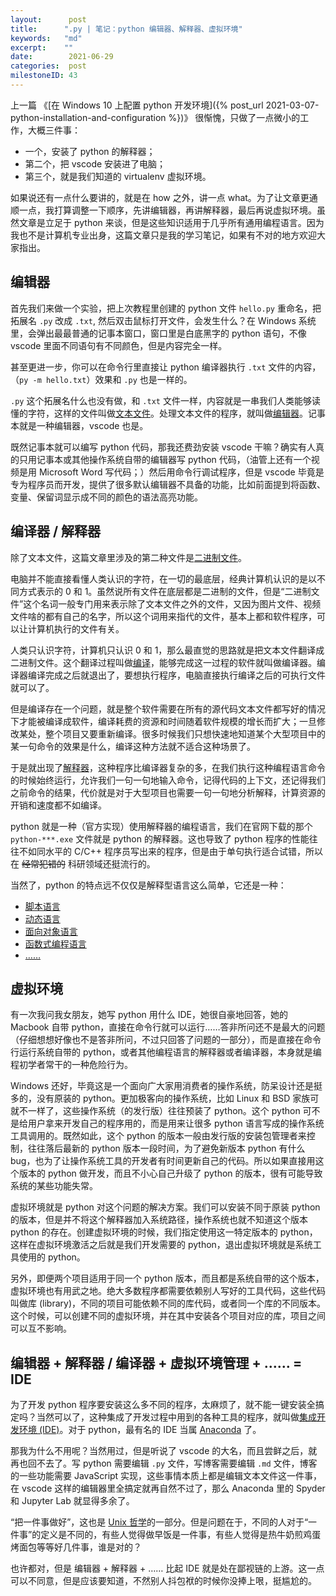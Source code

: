 ```yaml
---
layout:      post
title:      ".py | 笔记：python 编辑器、解释器、虚拟环境"
keywords:   "md"
excerpt:    ""
date:        2021-06-29
categories:  post
milestoneID: 43
---
```


上一篇 《[在 Windows 10 上配置 python 开发环境]({% post_url 2021-03-07-python-installation-and-configuration %})》 很惭愧，只做了一点微小的工作，大概三件事：
- 一个，安装了 python 的解释器；
- 第二个，把 vscode 安装进了电脑；
- 第三个，就是我们知道的 virtualenv 虚拟环境。

如果说还有一点什么要讲的，就是在 how 之外，讲一点 what。为了让文章更通顺一点，我打算调整一下顺序，先讲编辑器，再讲解释器，最后再说虚拟环境。虽然文章是立足于 python 来谈，但是这些知识适用于几乎所有通用编程语言。因为我也不是计算机专业出身，这篇文章只是我的学习笔记，如果有不对的地方欢迎大家指出。

## 编辑器

首先我们来做一个实验，把上次教程里创建的 python 文件 `hello.py` 重命名，把拓展名 `.py` 改成 `.txt`, 然后双击鼠标打开文件，会发生什么？在 Windows 系统里，会弹出最最普通的记事本窗口，窗口里是白底黑字的 python 语句，不像 vscode 里面不同语句有不同颜色，但是内容完全一样。

甚至更进一步，你可以在命令行里直接让 python 编译器执行 `.txt` 文件的内容，（`py -m hello.txt`）效果和 `.py` 也是一样的。

`.py` 这个拓展名什么也没有做，和 `.txt` 文件一样，内容就是一串我们人类能够读懂的字符，这样的文件叫做[文本文件](https://zh.wikipedia.org/wiki/%E6%96%87%E6%9C%AC%E6%96%87%E4%BB%B6)。处理文本文件的程序，就叫做[编辑器](https://zh.wikipedia.org/wiki/%E6%96%87%E6%9C%AC%E7%BC%96%E8%BE%91%E5%99%A8)。记事本就是一种编辑器，vscode 也是。

既然记事本就可以编写 python 代码，那我还费劲安装 vscode 干嘛？确实有人真的只用记事本或其他操作系统自带的编辑器写 python 代码，（油管上还有一个视频是用 Microsoft Word 写代码；）然后用命令行调试程序，但是 vscode 毕竟是专为程序员而开发，提供了很多默认编辑器不具备的功能，比如前面提到将函数、变量、保留词显示成不同的颜色的语法高亮功能。

## 编译器 / 解释器

除了文本文件，这篇文章里涉及的第二种文件是[二进制文件](https://en.wikipedia.org/wiki/Binary_file)。

电脑并不能直接看懂人类认识的字符，在一切的最底层，经典计算机认识的是以不同方式表示的 0 和 1。虽然说所有文件在底层都是二进制的文件，但是“二进制文件”这个名词一般专门用来表示除了文本文件之外的文件，又因为图片文件、视频文件啥的都有自己的名字，所以这个词用来指代的文件，基本上都和软件程序，可以让计算机执行的文件有关。

人类只认识字符，计算机只认识 0 和 1，那么最直觉的思路就是把文本文件翻译成二进制文件。这个翻译过程叫做[编译](https://en.wikipedia.org/wiki/Compiler)，能够完成这一过程的软件就叫做编译器。编译器编译完成之后就退出了，要想执行程序，电脑直接执行编译之后的可执行文件就可以了。

但是编译存在一个问题，就是整个软件需要在所有的源代码文本文件都写好的情况下才能被编译成软件，编译耗费的资源和时间随着软件规模的增长而扩大；一旦修改某处，整个项目又要重新编译。很多时候我们只想快速地知道某个大型项目中的某一句命令的效果是什么，编译这种方法就不适合这种场景了。

于是就出现了[解释器](https://en.wikipedia.org/wiki/Interpreter_(computing))，这种程序比编译器复杂的多，在我们执行这种编程语言命令的时候始终运行，允许我们一句一句地输入命令，记得代码的上下文，还记得我们之前命令的结果，代价就是对于大型项目也需要一句一句地分析解释，计算资源的开销和速度都不如编译。

python 就是一种（官方实现）使用解释器的编程语言，我们在官网下载的那个 `python-***.exe` 文件就是 python 的解释器。这也导致了 python 程序的性能往往不如同水平的 C/C++ 程序员写出来的程序，但是由于单句执行适合试错，所以在 ~~经常犯错的~~ 科研领域还挺流行的。

当然了，python 的特点远不仅仅是解释型语言这么简单，它还是一种：
- [脚本语言](https://program-think.blogspot.com/2009/08/why-choose-python-1-script.html)
- [动态语言](https://program-think.blogspot.com/2009/08/why-choose-python-2-dynamic.html)
- [面向对象语言](https://program-think.blogspot.com/2010/08/why-choose-python-3-oop.html)
- [函数式编程语言](https://program-think.blogspot.com/2010/08/why-choose-python-3-oop.html)
- [……](https://program-think.blogspot.com/2010/08/why-choose-python-3-oop.html)

## 虚拟环境

有一次我问我女朋友，她写 python 用什么 IDE，她很自豪地回答，她的 Macbook 自带 python，直接在命令行就可以运行……答非所问还不是最大的问题（仔细想想好像也不是答非所问，不过只回答了问题的一部分），而是直接在命令行运行系统自带的 python，或者其他编程语言的解释器或者编译器，本身就是编程初学者常干的一种危险行为。

Windows 还好，毕竟这是一个面向广大家用消费者的操作系统，防呆设计还是挺多的，没有原装的 python。更加极客向的操作系统，比如 Linux 和 BSD 家族可就不一样了，这些操作系统（的发行版）往往预装了 python。这个 python 可不是给用户拿来开发自己的程序用的，而是用来让很多 python 语言写成的操作系统工具调用的。既然如此，这个 python 的版本一般由发行版的安装包管理者来控制，往往落后最新的 python 版本一段时间，为了避免新版本 python 有什么 bug，也为了让操作系统工具的开发者有时间更新自己的代码。所以如果直接用这个版本的 python 做开发，而且不小心自己升级了 python 的版本，很有可能导致系统的某些功能失常。

虚拟环境就是 python 对这个问题的解决方案。我们可以安装不同于原装 python 的版本，但是并不将这个解释器加入系统路径，操作系统也就不知道这个版本 python 的存在。创建虚拟环境的时候，我们指定使用这一特定版本的 python，这样在虚拟环境激活之后就是我们开发需要的 python，退出虚拟环境就是系统工具使用的 python。

另外，即便两个项目适用于同一个 python 版本，而且都是系统自带的这个版本，虚拟环境也有用武之地。绝大多数程序都需要依赖别人写好的工具代码，这些代码叫做库 (library)，不同的项目可能依赖不同的库代码，或者同一个库的不同版本。这个时候，可以创建不同的虚拟环境，并在其中安装各个项目对应的库，项目之间可以互不影响。

## 编辑器 + 解释器 / 编译器 + 虚拟环境管理 + …… = IDE

为了开发 python 程序要安装这么多不同的程序，太麻烦了，就不能一键安装全搞定吗？当然可以了，这种集成了开发过程中用到的各种工具的程序，就叫做[集成开发环境 (IDE)](https://zh.wikipedia.org/zh-cn/%E9%9B%86%E6%88%90%E5%BC%80%E5%8F%91%E7%8E%AF%E5%A2%83)。对于 python，最有名的 IDE 当属 [Anaconda](https://www.anaconda.com/) 了。

那我为什么不用呢？当然用过，但是听说了 vscode 的大名，而且尝鲜之后，就再也回不去了。写 python 需要编辑 `.py` 文件，写博客需要编辑 `.md` 文件，博客的一些功能需要 JavaScript 实现，这些事情本质上都是编辑文本文件这一件事，在 vscode 这样的编辑器里全搞定就再自然不过了，那么 Anaconda 里的 Spyder 和 Jupyter Lab 就显得多余了。

“把一件事做好”，这也是 [Unix 哲学](https://zh.wikipedia.org/wiki/Unix%E5%93%B2%E5%AD%A6)的一部分。但是问题在于，不同的人对于“一件事”的定义是不同的，有些人觉得做早饭是一件事，有些人觉得是热牛奶煎鸡蛋烤面包等等好几件事，谁是对的？

也许都对，但是 编辑器 + 解释器 + …… 比起 IDE 就是处在鄙视链的上游。这一点可以不同意，但是应该要知道，不然别人抖包袱的时候你没捧上哏，挺尴尬的。
